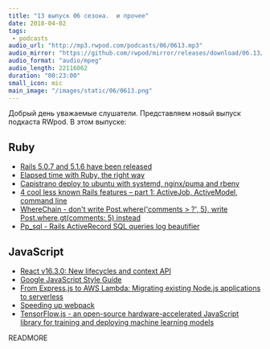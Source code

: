 ```yaml
---
title: "13 выпуск 06 сезона.  и прочее"
date: 2018-04-02
tags:
 - podcasts
audio_url: "http://mp3.rwpod.com/podcasts/06/0613.mp3"
audio_mirror: "https://github.com/rwpod/mirror/releases/download/06.13/0613.mp3"
audio_format: "audio/mpeg"
audio_length: 22116062
duration: "00:23:00"
small_icon: mic
main_image: "/images/static/06/0613.png"
---
```


Добрый день уважаемые слушатели. Представляем новый выпуск подкаста RWpod. В этом выпуске:

## Ruby

 - [Rails 5.0.7 and 5.1.6 have been released](http://weblog.rubyonrails.org/2018/3/29/Rails-5-0-7-and-5-1-6-have-been-released/)
 - [Elapsed time with Ruby, the right way](https://blog.dnsimple.com/2018/03/elapsed-time-with-ruby-the-right-way/)
 - [Capistrano deploy to ubuntu with systemd, nginx/puma and rbenv](https://prograils.com/posts/capistrano-deploy-to-ubuntu-with-systemd-nginx-puma-and-rbenv)
 - [4 cool less known Rails features – part 1: ActiveJob, ActiveModel, command line](http://pdabrowski.com/blog/ruby-on-rails/4-cool-less-known-rails-features-part-1/)
 - [WhereChain - don't write Post.where('comments > ?', 5), write Post.where.gt(comments: 5) instead](https://github.com/marcinruszkiewicz/where_chain)
 - [Pp_sql - Rails ActiveRecord SQL queries log beautifier](https://github.com/kvokka/pp_sql/)

## JavaScript

 - [React v16.3.0: New lifecycles and context API](https://reactjs.org/blog/2018/03/29/react-v-16-3.html)
 - [Google JavaScript Style Guide](https://google.github.io/styleguide/jsguide.html)
 - [From Express.js to AWS Lambda: Migrating existing Node.js applications to serverless](https://hackernoon.com/from-express-js-to-aws-lambda-migrating-existing-node-js-applications-to-serverless-7473041ecc56)
 - [Speeding up webpack](https://medium.com/onfido-tech/speed-up-webpack-ff53c494b89c)
 - [TensorFlow.js - an open-source hardware-accelerated JavaScript library for training and deploying machine learning models](https://js.tensorflow.org/)

READMORE
